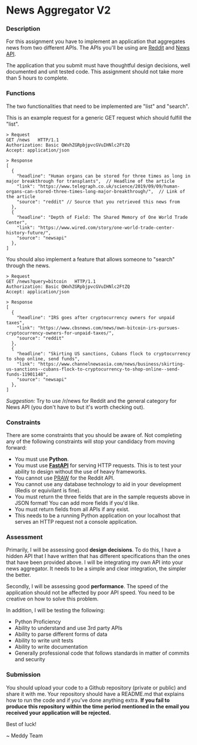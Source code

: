 # News Aggregator V2

### Description 
For this assignment you have to implement an application that aggregates news from two different APIs. The APIs you'll be using are [Reddit](https://www.reddit.com/dev/api/ "Reddit") and [News API](https://newsapi.org/ "News API").

The application that you submit must have thoughtful design decisions, well documented and unit tested code. This assignment should not take more than 5 hours to complete.

### Functions
The two functionalities that need to be implemented are "list" and "search".

This is an example request for a generic GET request which should fulfill the "list".

```
> Request
GET /news   HTTP/1.1
Authorization: Basic QWxhZGRpbjpvcGVuIHNlc2FtZQ
Accept: application/json

> Response
[
  {
    "headline": "Human organs can be stored for three times as long in major breakthrough for transplants",  // Headline of the article
    "link": "https://www.telegraph.co.uk/science/2019/09/09/human-organs-can-stored-three-times-long-major-breakthrough/",  // Link of the article
    "source": "reddit" // Source that you retrieved this news from
  },
  {
    "headline": "Depth of Field: The Shared Memory of One World Trade Center",
    "link": "https://www.wired.com/story/one-world-trade-center-history-future/",
    "source": "newsapi"
  },
]
```

You should also implement a feature that allows someone to "search" through the news.

```
> Request
GET /news?query=bitcoin   HTTP/1.1
Authorization: Basic QWxhZGRpbjpvcGVuIHNlc2FtZQ
Accept: application/json

> Response
[
  {
    "headline": "IRS goes after cryptocurrency owners for unpaid taxes",
    "link": "https://www.cbsnews.com/news/own-bitcoin-irs-pursues-cryptocurrency-owners-for-unpaid-taxes/",
    "source": "reddit"
  },
  {
    "headline": "Skirting US sanctions, Cubans flock to cryptocurrency to shop online, send funds",
    "link": "https://www.channelnewsasia.com/news/business/skirting-us-sanctions--cubans-flock-to-cryptocurrency-to-shop-online--send-funds-11901148",
    "source": "newsapi"
  },
]
```

*Suggestion:* Try to use /r/news for Reddit and the general category for News API (you don't have to but it's worth checking out).

### Constraints
There are some constraints that you should be aware of. Not completing any of the following constraints will stop your candidacy from moving forward:
- You must use **Python**. 
- You must use [**FastAPI**](https://github.com/tiangolo/fastapi) for serving HTTP requests. This is to test your ability to design without the use of heavy frameworks.
- You cannot use [PRAW](https://praw.readthedocs.io/en/v2.1.21/) for the Reddit API.
- You cannot use any database technology to aid in your development (Redis or equivilant is fine).
- You must return the three fields that are in the sample requests above in JSON format! You can add more fields if you'd like.
- You must return fields from all APIs if any exist. 
- This needs to be a running Python application on your localhost that serves an HTTP request not a console application.

### Assessment
Primarily, I will be assessing good **design decisions**. To do this, I have a hidden API that I have written that has different specifications than the ones that have been provided above. I will be integrating my own API into your news aggregator. It needs to be a simple and clear integration, the simpler the better.

Secondly, I will be assessing good **performance**. The speed of the application should not be affected by poor API speed. You need to be creative on how to solve this problem.

In addition, I will be testing the following:
- Python Proficiency
- Ability to understand and use 3rd party APIs
- Ability to parse different forms of data
- Ability to write unit tests
- Ability to write documentation
- Generally professional code that follows standards in matter of commits and security

### Submission
You should upload your code to a Github repository (private or public) and share it with me. Your repository should have a README.md that explains how to run the code and if you’ve done anything extra. **If you fail to produce this repository within the time period mentioned in the email you received your application will be rejected.**

Best of luck!

~ Meddy Team

